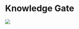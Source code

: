 # Knowledge Gate

![](https://github.com/user-attachments/assets/43a164ca-b652-4ea1-b26b-38a228f33cb0)